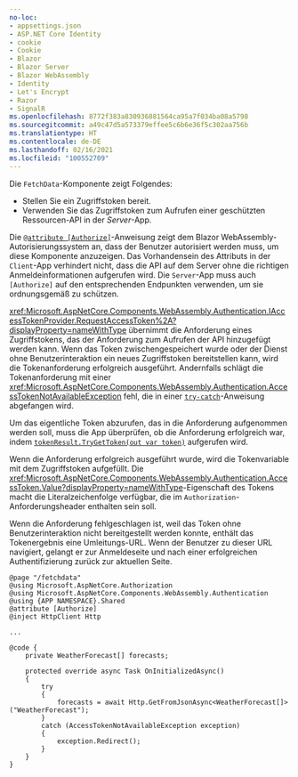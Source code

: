 ```yaml
---
no-loc:
- appsettings.json
- ASP.NET Core Identity
- cookie
- Cookie
- Blazor
- Blazor Server
- Blazor WebAssembly
- Identity
- Let's Encrypt
- Razor
- SignalR
ms.openlocfilehash: 8772f383a830936881564ca95a7f034ba08a5798
ms.sourcegitcommit: a49c47d5a573379effee5c6b6e36f5c302aa756b
ms.translationtype: HT
ms.contentlocale: de-DE
ms.lasthandoff: 02/16/2021
ms.locfileid: "100552709"
---
```

Die `FetchData`-Komponente zeigt Folgendes:

* Stellen Sie ein Zugriffstoken bereit.
* Verwenden Sie das Zugriffstoken zum Aufrufen einer geschützten Ressourcen-API in der *Server*-App.

Die [`@attribute [Authorize]`](xref:mvc/views/razor#attribute)-Anweisung zeigt dem Blazor WebAssembly-Autorisierungssystem an, dass der Benutzer autorisiert werden muss, um diese Komponente anzuzeigen. Das Vorhandensein des Attributs in der `Client`-App verhindert nicht, dass die API auf dem Server ohne die richtigen Anmeldeinformationen aufgerufen wird. Die `Server`-App muss auch `[Authorize]` auf den entsprechenden Endpunkten verwenden, um sie ordnungsgemäß zu schützen.

<xref:Microsoft.AspNetCore.Components.WebAssembly.Authentication.IAccessTokenProvider.RequestAccessToken%2A?displayProperty=nameWithType> übernimmt die Anforderung eines Zugriffstokens, das der Anforderung zum Aufrufen der API hinzugefügt werden kann. Wenn das Token zwischengespeichert wurde oder der Dienst ohne Benutzerinteraktion ein neues Zugriffstoken bereitstellen kann, wird die Tokenanforderung erfolgreich ausgeführt. Andernfalls schlägt die Tokenanforderung mit einer <xref:Microsoft.AspNetCore.Components.WebAssembly.Authentication.AccessTokenNotAvailableException> fehl, die in einer [`try-catch`](/dotnet/csharp/language-reference/keywords/try-catch)-Anweisung abgefangen wird.

Um das eigentliche Token abzurufen, das in die Anforderung aufgenommen werden soll, muss die App überprüfen, ob die Anforderung erfolgreich war, indem [`tokenResult.TryGetToken(out var token)`](xref:Microsoft.AspNetCore.Components.WebAssembly.Authentication.AccessTokenResult.TryGetToken%2A) aufgerufen wird.

Wenn die Anforderung erfolgreich ausgeführt wurde, wird die Tokenvariable mit dem Zugriffstoken aufgefüllt. Die <xref:Microsoft.AspNetCore.Components.WebAssembly.Authentication.AccessToken.Value?displayProperty=nameWithType>-Eigenschaft des Tokens macht die Literalzeichenfolge verfügbar, die im `Authorization`-Anforderungsheader enthalten sein soll.

Wenn die Anforderung fehlgeschlagen ist, weil das Token ohne Benutzerinteraktion nicht bereitgestellt werden konnte, enthält das Tokenergebnis eine Umleitungs-URL. Wenn der Benutzer zu dieser URL navigiert, gelangt er zur Anmeldeseite und nach einer erfolgreichen Authentifizierung zurück zur aktuellen Seite.

```razor
@page "/fetchdata"
@using Microsoft.AspNetCore.Authorization
@using Microsoft.AspNetCore.Components.WebAssembly.Authentication
@using {APP NAMESPACE}.Shared
@attribute [Authorize]
@inject HttpClient Http

...

@code {
    private WeatherForecast[] forecasts;

    protected override async Task OnInitializedAsync()
    {
        try
        {
            forecasts = await Http.GetFromJsonAsync<WeatherForecast[]>("WeatherForecast");
        }
        catch (AccessTokenNotAvailableException exception)
        {
            exception.Redirect();
        }
    }
}
```
